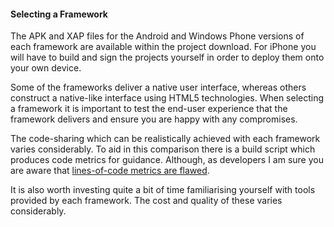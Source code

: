 #### Selecting a Framework

The APK and XAP files for the Android and Windows Phone versions of each framework are available within the project download. For iPhone you will have to build and sign the projects yourself in order to deploy them onto your own device.

Some of the frameworks deliver a native user interface, whereas others construct a native-like interface using HTML5 technologies. When selecting a framework it is important to test the end-user experience that the framework delivers and ensure you are happy with any compromises.

The code-sharing which can be realistically achieved with each framework varies considerably. To aid in this comparison there is a build script which produces code metrics for guidance. Although, as developers I am sure you are aware that [lines-of-code metrics are flawed](http://www.google.co.uk/search?hl=en&q=loc+count+flawed).

It is also worth investing quite a bit of time familiarising yourself with tools provided by each framework. The cost and quality of these varies considerably.
